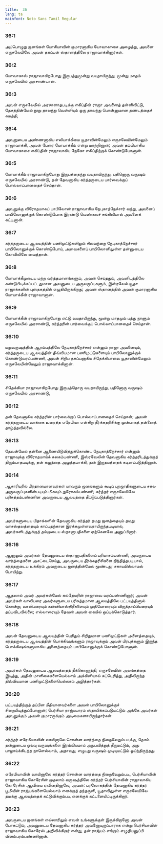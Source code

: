 ```yaml
---
title:  36
lang: ta
mainfont: Noto Sans Tamil Regular
---
```


###  36:1

அப்பொழுது ஜனங்கள் யோசியாவின் குமாரனாகிய யோவாகாசை அழைத்து, அவனை எருசலேமிலே அவன் தகப்பன் ஸ்தானத்திலே ராஜாவாக்கினார்கள்.

###  36:2

யோவாகாஸ் ராஜாவாகிறபோது இருபத்துமூன்று வயதாயிருந்து, மூன்று மாதம் எருசலேமில் அரசாண்டான்.

###  36:3

அவன் எருசலேமில் அரசாளாதபடிக்கு எகிப்தின் ராஜா அவனைத் தள்ளிவிட்டு, தேசத்தின்மேல் நூறு தாலந்து வெள்ளியும் ஒரு தாலந்து பொன்னுமான தண்டத்தைச் சுமத்தி,

###  36:4

அவனுடைய அண்ணனாகிய எலியாக்கீமை யூதாவின்மேலும் எருசலேமின்மேலும் ராஜாவாக்கி, அவன் பேரை யோயாக்கீம் என்று மாற்றினான்; அவன் தம்பியாகிய யோவாகாசை எகிப்தின் ராஜாவாகிய நேகோ எகிப்திற்குக் கொண்டுபோனான்.

###  36:5

யோயாக்கீம் ராஜாவாகிறபோது இருபத்தைந்து வயதாயிருந்து, பதினொரு வருஷம் எருசலேமில் அரசாண்டு, தன் தேவனாகிய கர்த்தருடைய பார்வைக்குப் பொல்லாப்பானதைச் செய்தான்.

###  36:6

அவனுக்கு விரோதமாகப் பாபிலோன் ராஜாவாகிய நேபுகாத்நேச்சார் வந்து, அவனைப் பாபிலோனுக்குக் கொண்டுபோக இரண்டு வெண்கலச் சங்கிலியால் அவனைக் கட்டினான்.

###  36:7

கர்த்தருடைய ஆலயத்தின் பணிமுட்டுகளிலும் சிலவற்றை நேபுகாத்நேச்சார் பாபிலோனுக்குக் கொண்டுபோய், அவைகளைப் பாபிலோனிலுள்ள தன்னுடைய கோவிலிலே வைத்தான்.

###  36:8

யோயாக்கீமுடைய மற்ற வர்த்தமானங்களும், அவன் செய்ததும், அவனிடத்திலே கண்டுபிடிக்கப்பட்டதுமான அவனுடைய அருவருப்புகளும், இஸ்ரவேல் யூதா ராஜாக்களின் புஸ்தகத்தில் எழுதியிருக்கிறது; அவன் ஸ்தானத்தில் அவன் குமாரனாகிய யோயாக்கீன் ராஜாவானான்.

###  36:9

யோயாக்கீன் ராஜாவாகிறபோது எட்டு வயதாயிருந்து, மூன்று மாதமும் பத்து நாளும் எருசலேமில் அரசாண்டு, கர்த்தரின் பார்வைக்குப் பொல்லாப்பானதைச் செய்தான்.

###  36:10

மறுவருஷத்தின் ஆரம்பத்திலே நேபுகாத்நேச்சார் என்னும் ராஜா அவனையும், கர்த்தருடைய ஆலயத்தின் திவ்வியமான பணிமுட்டுகளையும் பாபிலோனுக்குக் கொண்டுவரப்பண்ணி, அவன் சிறிய தகப்பனாகிய சிதேக்கியாவை யூதாவின்மேலும் எருசலேமின்மேலும் ராஜாவாக்கினான்.

###  36:11

சிதேக்கியா ராஜாவாகிறபோது இருபத்தொரு வயதாயிருந்து, பதினோரு வருஷம் எருசலேமில் அரசாண்டு,

###  36:12

தன் தேவனாகிய கர்த்தரின் பார்வைக்குப் பொல்லாப்பானதைச் செய்தான்; அவன் கர்த்தருடைய வாக்கை உரைத்த எரேமியா என்கிற தீர்க்கதரிசிக்கு முன்பாகத் தன்னைத் தாழ்த்தவில்லை.

###  36:13

தேவன்மேல் தன்னை ஆணையிடுவித்துக்கொண்ட நேபுகாத்நேச்சார் என்னும் ராஜாவுக்கு விரோதமாய்க் கலகம்பண்ணி, இஸ்ரவேலின் தேவனாகிய கர்த்தரிடத்துக்குத் திரும்பாதபடிக்கு, தன் கழுத்தை அழுத்தமாக்கி, தன் இருதயத்தைக் கடினப்படுத்தினான்.

###  36:14

ஆசாரியரில் பிரதானமானவர்கள் யாவரும் ஜனங்களும் கூடிப் புறஜாதிகளுடைய சகல அருவருப்புகளின்படியும் மிகவும் துரோகம்பண்ணி, கர்த்தர் எருசலேமிலே பரிசுத்தம்பண்ணின அவருடைய ஆலயத்தை தீட்டுப்படுத்தினார்கள்.

###  36:15

அவர்களுடைய பிதாக்களின் தேவனாகிய கர்த்தர் தமது ஜனத்தையும் தமது வாசஸ்தலத்தையும் காப்பதற்கான இரக்கமுள்ளவராயிருந்தபடியால், அவர்களிடத்துக்குத் தம்முடைய ஸ்தானாபதிகளை ஏற்கெனவே அனுப்பினார்.

###  36:16

ஆனாலும் அவர்கள் தேவனுடைய ஸ்தானாபதிகளைப் பரியாசம்பண்ணி, அவருடைய வார்த்தைகளை அசட்டைசெய்து, அவருடைய தீர்க்கதரிசிகளை நிந்தித்தபடியால், கர்த்தருடைய உக்கிரம் அவருடைய ஜனத்தின்மேல் மூண்டது; சகாயமில்லாமல் போயிற்று.

###  36:17

ஆதலால் அவர் அவர்கள்மேல் கல்தேயரின் ராஜாவை வரப்பண்ணினார்; அவன் அவர்கள் வாலிபரை அவர்களுடைய பரிசுத்தமான ஆலயத்திலே பட்டயத்தினால் கொன்று, வாலிபரையும் கன்னியாஸ்திரீகளையும் முதியோரையும் விருத்தாப்பியரையும் தப்பவிடவில்லை; எல்லாரையும் தேவன் அவன் கையில் ஒப்புக்கொடுத்தார்.

###  36:18

அவன் தேவனுடைய ஆலயத்தின் பெரிதும் சிறிதுமான பணிமுட்டுகள் அனைத்தையும், கர்த்தருடைய ஆலயத்தின் பொக்கிஷங்களும் ராஜாவுக்கும் அவன் பிரபுக்களும் இருந்த பொக்கிஷங்களுமாகிய அனைத்தையும் பாபிலோனுக்குக் கொண்டுபோனான்.

###  36:19

அவர்கள் தேவனுடைய ஆலயத்தைத் தீக்கொளுத்தி, எருசலேமின் அலங்கத்தை இடித்து, அதின் மாளிகைகளையெல்லாம் அக்கினியால் சுட்டெரித்து, அதிலிருந்த திவ்வியமான பணிமுட்டுகளையெல்லாம் அழித்தார்கள்.

###  36:20

பட்டயத்திற்குத் தப்பின மீதியானவர்களை அவன் பாபிலோனுக்குச் சிறைபிடித்துப்போனான்; பெர்சியா ராஜ்யபாரம் ஸ்தாபிக்கப்படுமட்டும் அங்கே அவர்கள் அவனுக்கும் அவன் குமாரருக்கும் அடிமைகளாயிருந்தார்கள்.

###  36:21

கர்த்தர் எரேமியாவின் வாயினாலே சொன்ன வார்த்தை நிறைவேறும்படிக்கு, தேசம் தன்னுடைய ஓய்வு வருஷங்களை இரம்மியமாய் அநுபவித்துத் தீருமட்டும், அது பாழாய்க்கிடந்த நாளெல்லாம், அதாவது, எழுபது வருஷம் முடியுமட்டும் ஓய்ந்திருந்தது.

###  36:22

எரேமியாவின் வாயினாலே கர்த்தர் சொன்ன வார்த்தை நிறைவேறும்படி, பெர்சியாவின் ராஜாவாகிய கோரேசின் முதலாம் வருஷத்திலே கர்த்தர் பெர்சியாவின் ராஜாவாகிய கோரேசின் ஆவியை ஏவினதினாலே, அவன்: பரலோகத்தின் தேவனாகிய கர்த்தர் பூமியின் ராஜ்யங்களையெல்லாம் எனக்குத் தந்தருளி, யூதாவிலுள்ள எருசலேமிலே தமக்கு ஆலயத்தைக் கட்டுவிக்கும்படி எனக்குக் கட்டளையிட்டிருக்கிறார்.

###  36:23

அவருடைய ஜனங்கள் எல்லாரிலும் எவன் உங்களுக்குள் இருக்கிறானோ அவன் போகட்டும், அவனுடைய தேவனாகிய கர்த்தர் அவனோடிருப்பாராக என்று பெர்சியாவின் ராஜாவாகிய கோரேஸ் அறிவிக்கிறார் என்று, தன் ராஜ்யம் எங்கும் எழுதியனுப்பி விளம்பரம்பண்ணினான்.

